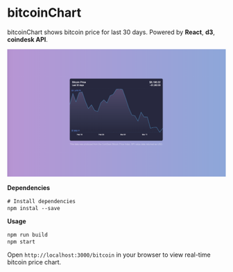 # bitcoinChart

bitcoinChart shows bitcoin price for last 30 days.
Powered by **React**, **d3**, **coindesk API**.

![bitcoinChart Screenshot](screenshot.png)

**Dependencies**
```shell
# Install dependencies
npm instal --save
```

**Usage**
```shell
npm run build
npm start
```
Open `http://localhost:3000/bitcoin` in your browser to view real-time bitcoin price chart.
